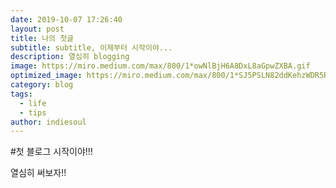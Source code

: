 ```yaml
---
date: 2019-10-07 17:26:40
layout: post
title: 나의 첫글
subtitle: subtitle, 이제부터 시작이야...
description: 열심히 blogging
image: https://miro.medium.com/max/800/1*owNlBjH6A8DxL8aGpwZXBA.gif
optimized_image: https://miro.medium.com/max/800/1*SJ5PSLN82ddKehzWDR5RHQ.gif
category: blog
tags:
  - life
  - tips
author: indiesoul
---
```


#첫 블로그 시작이야!!!

열심히 써보자!!